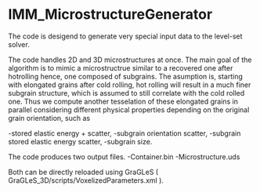 # IMM_MicrostructureGenerator

The code is desigend to generate very special input data to the level-set solver. 

The code handles 2D and 3D microstructures at once. The main goal of the algorithm is to mimic a microstructrue similar to a recovered one after hotrolling hence, one composed of subgrains. The asumption is, starting with elongated grains after cold rolling, hot rolling will result in a much finer subgrain structure, which is assumed to still correlate with the cold rolled one. Thus we compute another tesselation of these elongated grains in parallel considering different physical properties depending on the original grain orientation, such as 

-stored elastic energy + scatter, 
-subgrain orientation scatter, 
-subgrain stored elastic energy scatter, 
-subgrain size.

The code produces two output files. 
-Container.bin
-Microstructure.uds

Both can be directly reloaded using GraGLeS ( GraGLeS_3D/scripts/VoxelizedParameters.xml ).
